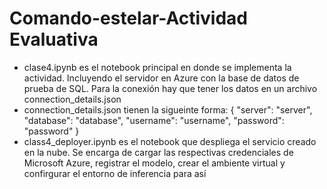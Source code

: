 # Comando-estelar-Actividad Evaluativa

- clase4.ipynb es el notebook principal en donde se implementa la actividad. Incluyendo el servidor en Azure con la base de datos de prueba de SQL. Para la conexión hay que tener los datos en un archivo connection_details.json
- connection_details.json tienen la sigueinte forma: 
{
    "server": "server",
    "database": "database",
    "username": "username",
    "password": "password"
}
- class4_deployer.ipynb es el notebook que despliega el servicio creado en la nube. Se encarga de cargar las respectivas credenciales de Microsoft Azure, registrar el modelo, crear el ambiente virtual y confirgurar el entorno de inferencia para así 
